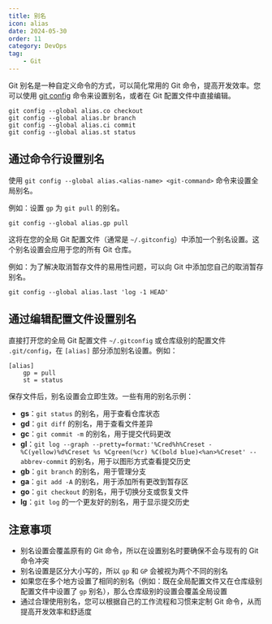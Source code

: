 ```yaml
---
title: 别名
icon: alias
date: 2024-05-30
order: 11
category: DevOps
tag:
    - Git
---
```


Git 别名是一种自定义命令的方式，可以简化常用的 Git 命令，提高开发效率。您可以使用 [git config](../../computers/commands/git/git_config.md) 命令来设置别名，或者在 Git 配置文件中直接编辑。

```shell
git config --global alias.co checkout
git config --global alias.br branch
git config --global alias.ci commit
git config --global alias.st status
```

## 通过命令行设置别名

使用 `git config --global alias.<alias-name> <git-command>` 命令来设置全局别名。

例如：设置 `gp` 为 `git pull` 的别名。

```shell
git config --global alias.gp pull
```

这将在您的全局 Git 配置文件（通常是 `~/.gitconfig`）中添加一个别名设置。这个别名设置会应用于您的所有 Git 仓库。

例如：为了解决取消暂存文件的易用性问题，可以向 Git 中添加您自己的取消暂存别名。

```shell
git config --global alias.last 'log -1 HEAD'
```

## 通过编辑配置文件设置别名

直接打开您的全局 Git 配置文件 `~/.gitconfig` 或仓库级别的配置文件 `.git/config`，在 `[alias]` 部分添加别名设置。例如：

```shell
[alias]
    gp = pull
    st = status
```

保存文件后，别名设置会立即生效。一些有用的别名示例：

- **gs**：`git status` 的别名，用于查看仓库状态
- **gd**：`git diff` 的别名，用于查看文件差异
- **gc**：`git commit -m` 的别名，用于提交代码更改
- **gl**：`git log --graph --pretty=format:'%Cred%h%Creset -%C(yellow)%d%Creset %s %Cgreen(%cr) %C(bold blue)<%an>%Creset' --abbrev-commit` 的别名，用于以图形方式查看提交历史
- **gb**：`git branch` 的别名，用于管理分支
- **ga**：`git add -A` 的别名，用于添加所有更改到暂存区
- **go**：`git checkout` 的别名，用于切换分支或恢复文件
- **lg**：`git log` 的一个更友好的别名，用于显示提交历史

## 注意事项

- 别名设置会覆盖原有的 Git 命令，所以在设置别名时要确保不会与现有的 Git 命令冲突
- 别名设置是区分大小写的，所以 `gp` 和 `GP` 会被视为两个不同的别名
- 如果您在多个地方设置了相同的别名（例如：既在全局配置文件又在仓库级别配置文件中设置了 `gp` 别名），那么仓库级别的设置会覆盖全局设置
- 通过合理使用别名，您可以根据自己的工作流程和习惯来定制 Git 命令，从而提高开发效率和舒适度

